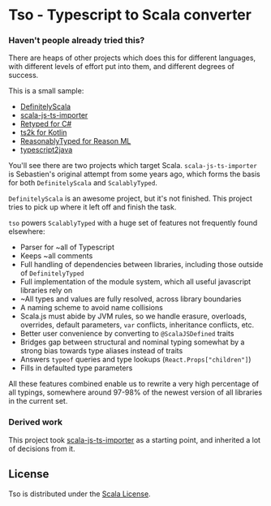 # Tso - Typescript to Scala converter

### Haven't people already tried this?

There are heaps of other projects which does this for different languages, 
with different levels of effort put into them, and different degrees of success.

This is a small sample:
- [DefinitelyScala](https://definitelyscala.com/)
- [scala-js-ts-importer](http://github.com/sjrd/scala-js-ts-importer)
- [Retyped for C#](https://retyped.com)
- [ts2k for Kotlin](https://github.com/Kotlin/ts2kt)
- [ReasonablyTyped for Reason ML](https://rrdelaney.github.io/ReasonablyTyped/)
- [typescript2java](https://github.com/ltearno/typescript2java)

You'll see there are two projects which target Scala.
`scala-js-ts-importer` is Sebastien's original attempt from some years ago,
 which forms the basis for both `DefinitelyScala` and `ScalablyTyped`.
  
`DefinitelyScala` is an awesome project, but it's not finished. 
This project tries to pick up where it left off and finish the task.   

`tso` powers `ScalablyTyped` with a huge set of features not frequently found elsewhere:
- Parser for ~all of Typescript
- Keeps ~all comments
- Full handling of dependencies between libraries, including those outside of `DefinitelyTyped`
- Full implementation of the module system, which all useful javascript libraries rely on
- ~All types and values are fully resolved, across library boundaries
- A naming scheme to avoid name collisions
- Scala.js must abide by JVM rules, so we handle erasure, overloads, overrides, default parameters, `var` conflicts, inheritance conflicts, etc.
- Better user convenience by converting to `@ScalaJSDefined` traits
- Bridges gap between structural and nominal typing somewhat by a strong bias towards type aliases instead of traits
- Answers `typeof` queries and type lookups (`React.Props["children"]`) 
- Fills in defaulted type parameters

All these features combined enable us to rewrite a very high percentage of all typings, 
somewhere around 97-98% of the newest version of all libraries in the current set.  

### Derived work
This project took [scala-js-ts-importer](http://github.com/sjrd/scala-js-ts-importer/) as a starting point,
and inherited a lot of decisions from it.

## License

Tso is distributed under the [Scala License](http://www.scala-lang.org/license.html).
